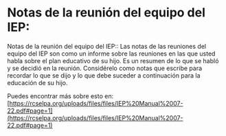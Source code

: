 # Notas de la reunión del equipo del IEP:
Notas de la reunión del equipo del IEP:: Las notas de las reuniones del equipo del IEP son como un informe sobre las reuniones en las que usted habla sobre el plan educativo de su hijo. Es un resumen de lo que se habló y se decidió en la reunión. Considérelo como notas que escribe para recordar lo que se dijo y lo que debe suceder a continuación para la educación de su hijo.

Puedes encontrar más sobre esto en: [https://rcselpa.org/uploads/files/files/IEP%20Manual%2007-22.pdf#page=1](https://rcselpa.org/uploads/files/files/IEP%20Manual%2007-22.pdf#page=1)
